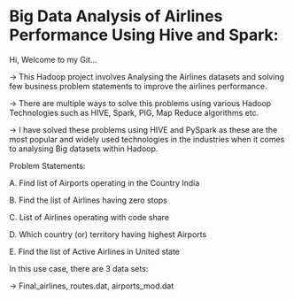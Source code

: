 # Big Data Analysis of Airlines Performance Using Hive and Spark:
Hi, Welcome to my Git...

-> This Hadoop project involves Analysing the Airlines datasets and solving few business problem statements to improve the airlines performance.

-> There are multiple ways to solve this problems using various Hadoop Technologies such as HIVE, Spark, PIG, Map Reduce algorithms etc.

-> I have solved these problems using HIVE and PySpark as these are the most popular and widely used technologies in the industries when it comes to analysing Big datasets within Hadoop.


Problem Statements:

A. Find list of Airports operating in the Country India

B. Find the list of Airlines having zero stops

C. List of Airlines operating with code share

D. Which country (or) territory having highest Airports

E. Find the list of Active Airlines in United state

In this use case, there are 3 data sets:

-> Final_airlines, routes.dat, airports_mod.dat
